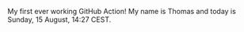 My first ever working GitHub Action!
My name is Thomas and today is Sunday, 15 August, 14:27 CEST. 
